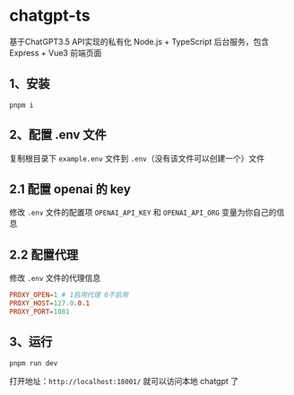 # chatgpt-ts
基于ChatGPT3.5 API实现的私有化 Node.js + TypeScript 后台服务，包含 Express + Vue3 前端页面

## 1、安装

```
pnpm i
```

## 2、配置 .env 文件

复制根目录下 `example.env` 文件到 `.env`（没有该文件可以创建一个）文件

## 2.1 配置 openai 的 key

修改 `.env` 文件的配置项 `OPENAI_API_KEY` 和 `OPENAI_API_ORG` 变量为你自己的信息

## 2.2 配置代理

修改 `.env` 文件的代理信息

```conf
PROXY_OPEN=1 # 1启用代理 0不启用
PROXY_HOST=127.0.0.1
PROXY_PORT=1081
```

## 3、运行

```
pnpm run dev
```

打开地址：`http://localhost:18001/` 就可以访问本地 chatgpt 了